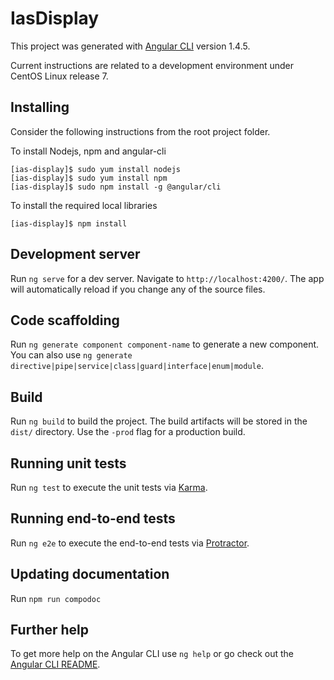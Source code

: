 # IasDisplay

This project was generated with [Angular CLI](https://github.com/angular/angular-cli) version 1.4.5.

Current instructions are related to a development environment under CentOS Linux release 7.

## Installing

Consider the following instructions from the root project folder.

To install Nodejs, npm and angular-cli

```
[ias-display]$ sudo yum install nodejs
[ias-display]$ sudo yum install npm
[ias-display]$ sudo npm install -g @angular/cli
```

To install the required local libraries

```
[ias-display]$ npm install
```

## Development server

Run `ng serve` for a dev server. Navigate to `http://localhost:4200/`. The app will automatically reload if you change any of the source files.

## Code scaffolding

Run `ng generate component component-name` to generate a new component. You can also use `ng generate directive|pipe|service|class|guard|interface|enum|module`.

## Build

Run `ng build` to build the project. The build artifacts will be stored in the `dist/` directory. Use the `-prod` flag for a production build.

## Running unit tests

Run `ng test` to execute the unit tests via [Karma](https://karma-runner.github.io).

## Running end-to-end tests

Run `ng e2e` to execute the end-to-end tests via [Protractor](http://www.protractortest.org/).

## Updating documentation

Run `npm run compodoc`

## Further help

To get more help on the Angular CLI use `ng help` or go check out the [Angular CLI README](https://github.com/angular/angular-cli/blob/master/README.md).
